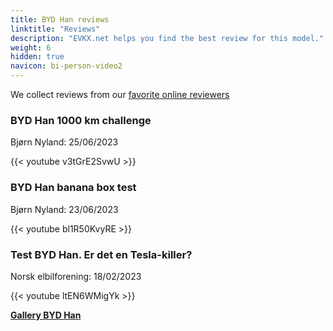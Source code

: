 ```yaml
---
title: BYD Han reviews
linktitle: "Reviews"
description: "EVKX.net helps you find the best review for this model."
weight: 6
hidden: true
navicon: bi-person-video2
---
```

We collect reviews from our [favorite online reviewers](../../../../../guides/evreviewers/)

<div class="container text-center shadow p-2 pe-4 mb-5 bg-body-tertiary rounded border">
<h3>BYD Han 1000 km challenge</h3>
<p>Bjørn Nyland: 25/06/2023</p>

{{< youtube v3tGrE2SvwU >}}

</div>
<div class="container text-center shadow p-2 pe-4 mb-5 bg-body-tertiary rounded border">
<h3>BYD Han banana box test </h3>
<p>Bjørn Nyland: 23/06/2023</p>

{{< youtube bl1R50KvyRE >}}

</div>
<div class="container text-center shadow p-2 pe-4 mb-5 bg-body-tertiary rounded border">
<h3>Test BYD Han. Er det en Tesla-killer?</h3>
<p>Norsk elbilforening: 18/02/2023</p>

{{< youtube ltEN6WMigYk >}}

</div>
<div class="mt-3 mb-3">
<a href="../gallery/" class="text-decoration-none text-black">
<strong><i class="bi-arrow-left"></i>Gallery  </strong>
</a>
<a href="../" class="text-decoration-none text-black float-end">
<strong>BYD Han <i class="bi-arrow-right"></i></strong>
</a>
</div>
